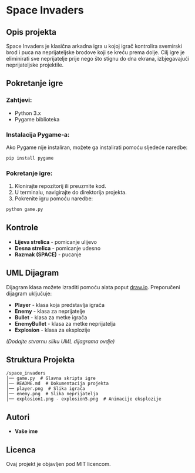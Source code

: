 # Space Invaders

## Opis projekta

Space Invaders je klasična arkadna igra u kojoj igrač kontrolira svemirski brod i puca na neprijateljske brodove koji se kreću prema dolje. Cilj igre je eliminirati sve neprijatelje prije nego što stignu do dna ekrana, izbjegavajući neprijateljske projektile.

## Pokretanje igre

### Zahtjevi:

- Python 3.x
- Pygame biblioteka

### Instalacija Pygame-a:

Ako Pygame nije instaliran, možete ga instalirati pomoću sljedeće naredbe:

```bash
pip install pygame
```

### Pokretanje igre:

1. Klonirajte repozitorij ili preuzmite kod.
2. U terminalu, navigirajte do direktorija projekta.
3. Pokrenite igru pomoću naredbe:

```bash
python game.py
```

## Kontrole

- **Lijeva strelica** - pomicanje ulijevo
- **Desna strelica** - pomicanje udesno
- **Razmak (SPACE)** - pucanje

## UML Dijagram

Dijagram klasa možete izraditi pomoću alata poput [draw.io](https://app.diagrams.net/). Preporučeni dijagram uključuje:

- **Player** - klasa koja predstavlja igrača
- **Enemy** - klasa za neprijatelje
- **Bullet** - klasa za metke igrača
- **EnemyBullet** - klasa za metke neprijatelja
- **Explosion** - klasa za eksplozije

&#x20;*(Dodajte stvarnu sliku UML dijagrama ovdje)*

## Struktura Projekta

```
/space_invaders
│── game.py  # Glavna skripta igre
│── README.md  # Dokumentacija projekta
│── player.png  # Slika igrača
│── enemy.png  # Slika neprijatelja
│── explosion1.png - explosion5.png  # Animacije eksplozije
```

## Autori

- **Vaše ime**

## Licenca

Ovaj projekt je objavljen pod MIT licencom.

